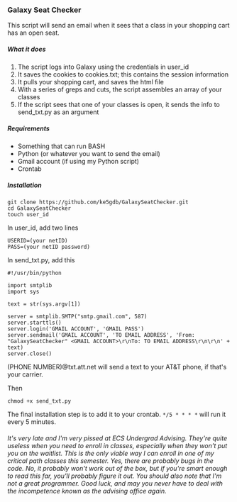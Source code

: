 ### Galaxy Seat Checker

This script will send an email when it sees that a class in your shopping cart has an open seat. 

##### What it does
1. The script logs into Galaxy using the credentials in user_id
2. It saves the cookies to cookies.txt; this contains the session information
3. It pulls your shopping cart, and saves the html file
4. With a series of greps and cuts, the script assembles an array of your classes
5. If the script sees that one of your classes is open, it sends the info to send_txt.py as an argument

##### Requirements

- Something that can run BASH
- Python (or whatever you want to send the email)
- Gmail account (if using my Python script)
- Crontab

##### Installation
```
git clone https://github.com/ke5gdb/GalaxySeatChecker.git
cd GalaxySeatChecker
touch user_id
```

In user_id, add two lines
```
USERID=(your netID)
PASS=(your netID password)
```

In send_txt.py, add this
```
#!/usr/bin/python

import smtplib
import sys 

text = str(sys.argv[1])

server = smtplib.SMTP("smtp.gmail.com", 587)
server.starttls()
server.login('GMAIL ACCOUNT', 'GMAIL PASS')
server.sendmail('GMAIL ACCOUNT', 'TO EMAIL ADDRESS', 'From: "GalaxySeatChecker" <GMAIL ACCOUNT>\r\nTo: TO EMAIL ADDRESS\r\n\r\n' + text)
server.close()
```

(PHONE NUMBER)@txt.att.net will send a text to your AT&T phone, if that's your carrier. 

Then 
```
chmod +x send_txt.py
```

The final installation step is to add it to your crontab. `*/5 * * * *` will run it every 5 minutes. 

###### It's very late and I'm very pissed at ECS Undergrad Advising. They're quite useless when you need to enroll in classes, especially when they won't put you on the waitlist. This is the only viable way I can enroll in one of my critical path classes this semester. Yes, there are probably bugs in the code. No, it probably won't work out of the box, but if you're smart enough to read this far, you'll probably figure it out. You should also note that I'm not a great programmer. Good luck, and may you never have to deal with the incompetence known as the advising office again. 
